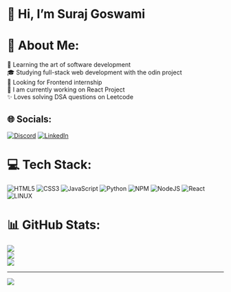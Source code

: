 # 👋 Hi, I’m Suraj Goswami
# 💫 About Me:
🎯   Learning the art of software development<br>🎓   Studying full-stack web development with the odin project <br>💼 Looking for Frontend internship<br>🌱  I am currently working on React Project <br>✨   Loves solving DSA questions on Leetcode<br>


## 🌐 Socials:
[![Discord](https://img.shields.io/badge/Discord-%237289DA.svg?logo=discord&logoColor=white)](https://discord.gg/Suraj__#0149) [![LinkedIn](https://img.shields.io/badge/LinkedIn-%230077B5.svg?logo=linkedin&logoColor=white)](https://linkedin.com/in/https://www.linkedin.com/in/suraj-goswami-8b9106246) 

# 💻 Tech Stack:
![HTML5](https://img.shields.io/badge/html5-%23E34F26.svg?style=for-the-badge&logo=html5&logoColor=white) ![CSS3](https://img.shields.io/badge/css3-%231572B6.svg?style=for-the-badge&logo=css3&logoColor=white) ![JavaScript](https://img.shields.io/badge/javascript-%23323330.svg?style=for-the-badge&logo=javascript&logoColor=%23F7DF1E) ![Python](https://img.shields.io/badge/python-3670A0?style=for-the-badge&logo=python&logoColor=ffdd54) ![NPM](https://img.shields.io/badge/NPM-%23000000.svg?style=for-the-badge&logo=npm&logoColor=white) ![NodeJS](https://img.shields.io/badge/node.js-6DA55F?style=for-the-badge&logo=node.js&logoColor=white) ![React](https://img.shields.io/badge/react-%2320232a.svg?style=for-the-badge&logo=react&logoColor=%2361DAFB) ![LINUX](https://img.shields.io/badge/Linux-FCC624?style=for-the-badge&logo=linux&logoColor=black)
# 📊 GitHub Stats:
![](https://github-readme-stats.vercel.app/api?username=SurajG20&theme=calm&hide_border=false&include_all_commits=true&count_private=true)<br/>
![](https://github-readme-streak-stats.herokuapp.com/?user=SurajG20&theme=calm&hide_border=false)<br/>
![](https://github-readme-stats.vercel.app/api/top-langs/?username=SurajG20&theme=calm&hide_border=false&include_all_commits=true&count_private=true&layout=compact)



---
[![](https://visitcount.itsvg.in/api?id=SurajG20&icon=1&color=6)](https://visitcount.itsvg.in)

<!-- Proudly created with GPRM ( https://gprm.itsvg.in ) -->
